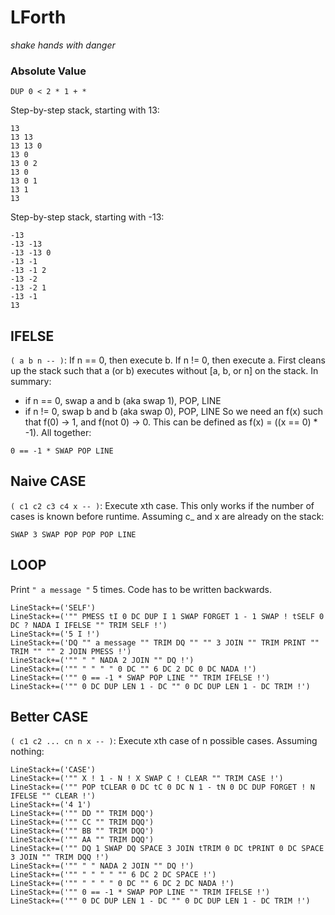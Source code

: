 # LForth
*shake hands with danger*

### Absolute Value
```
DUP 0 < 2 * 1 + *
```

Step-by-step stack, starting with 13:
```
13
13 13
13 13 0
13 0
13 0 2
13 0
13 0 1
13 1
13
```

Step-by-step stack, starting with -13:
```
-13
-13 -13
-13 -13 0
-13 -1
-13 -1 2
-13 -2
-13 -2 1
-13 -1
13
```

## IFELSE
`( a b n -- )`: If n == 0, then execute b. If n != 0, then execute a. First cleans up the stack such that a (or b) executes without \[a, b, or n\] on the stack. In summary:
- if n == 0, swap a and b (aka swap 1), POP, LINE
- if n != 0, swap b and b (aka swap 0), POP, LINE
So we need an f(x) such that f(0) -> 1, and f(not 0) -> 0. This can be defined as f(x) = ((x == 0) * -1). All together:
```
0 == -1 * SWAP POP LINE
```

## Naive CASE
`( c1 c2 c3 c4 x -- )`: Execute xth case. This only works if the number of cases is known before runtime. Assuming c_ and x are already on the stack:
```
SWAP 3 SWAP POP POP POP LINE
```

## LOOP
Print `" a message "` 5 times. Code has to be written backwards.
```
LineStack+=('SELF')
LineStack+=('"" PMESS tI 0 DC DUP I 1 SWAP FORGET 1 - 1 SWAP ! tSELF 0 DC ? NADA I IFELSE "" TRIM SELF !')
LineStack+=('5 I !')
LineStack+=('DQ "" a message "" TRIM DQ "" "" 3 JOIN "" TRIM PRINT "" TRIM "" "" 2 JOIN PMESS !')
LineStack+=('"" " " NADA 2 JOIN "" DQ !')
LineStack+=('"" " " " " 0 DC "" 6 DC 2 DC 0 DC NADA !')
LineStack+=('"" 0 == -1 * SWAP POP LINE "" TRIM IFELSE !')
LineStack+=('"" 0 DC DUP LEN 1 - DC "" 0 DC DUP LEN 1 - DC TRIM !')
```

## Better CASE
`( c1 c2 ... cn n x -- )`: Execute xth case of n possible cases. Assuming nothing:
```
LineStack+=('CASE')
LineStack+=('"" X ! 1 - N ! X SWAP C ! CLEAR "" TRIM CASE !')
LineStack+=('"" POP tCLEAR 0 DC tC 0 DC N 1 - tN 0 DC DUP FORGET ! N IFELSE "" CLEAR !')
LineStack+=('4 1')
LineStack+=('"" DD "" TRIM DQQ')
LineStack+=('"" CC "" TRIM DQQ')
LineStack+=('"" BB "" TRIM DQQ')
LineStack+=('"" AA "" TRIM DQQ')
LineStack+=('"" DQ 1 SWAP DQ SPACE 3 JOIN tTRIM 0 DC tPRINT 0 DC SPACE 3 JOIN "" TRIM DQQ !')
LineStack+=('"" " " NADA 2 JOIN "" DQ !')
LineStack+=('"" " " " " "" 6 DC 2 DC SPACE !')
LineStack+=('"" " " " " 0 DC "" 6 DC 2 DC NADA !')
LineStack+=('"" 0 == -1 * SWAP POP LINE "" TRIM IFELSE !')
LineStack+=('"" 0 DC DUP LEN 1 - DC "" 0 DC DUP LEN 1 - DC TRIM !')
```

